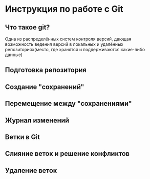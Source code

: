 # Инструкция по работе с Git

## Что такое git?
Одна из распределённых систем контроля версий, дающая возможность ведения версий в локальных и удалённых репозиториях(место, где хранятся и поддерживаются какие-либо данные)   
## Подготовка репозитория

## Создание "сохранений"

## Перемещение между "сохранениями"

## Журнал изменений

## Ветки в Git

## Слияние веток и решение конфликтов

## Удаление веток